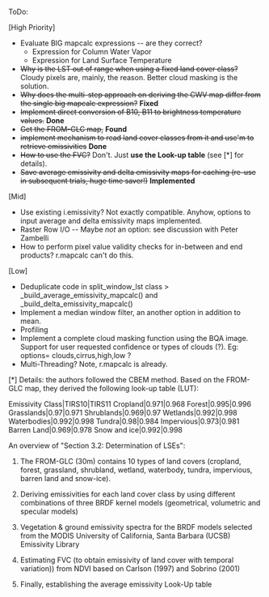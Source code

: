 ToDo:

[High Priority]

- Evaluate BIG mapcalc expressions -- are they correct?
    - Expression for Column Water Vapor
    - Expression for Land Surface Temperature
- ~~Why is the LST out of range when using a fixed land cover class?~~ Cloudy
  pixels are, mainly, the reason. Better cloud masking is the solution.
- ~~Why does the multi-step approach on deriving the CWV map differ from the single big mapcalc expression?~~ **Fixed**
- ~~Implement direct conversion of B10, B11 to brightness temperature values.~~  **Done**
- ~~Get the FROM-GLC map,~~ **Found**
- ~~implement mechanism to read land cover classes from it
  and use'm to retrieve emissivities~~ **Done**
- ~~How to use the FVC?~~ Don't. Just **use the Look-up table** (see [\*] for details).
- ~~Save average emissivity and delta emissivity maps for caching (re-use in
  subsequent trials, huge time saver!)~~ **Implemented**

[Mid]

- Use existing i.emissivity?  Not exactly compatible.  Anyhow, options to input
  average and delta emissivity maps implemented.
- Raster Row I/O -- Maybe *not* an option: see discussion with Peter
  Zambelli
- How to perform pixel value validity checks for in-between and end products?
  r.mapcalc can't do this.

[Low]

- Deduplicate code in split_window_lst class >
  _build_average_emissivity_mapcalc() and _build_delta_emissivity_mapcalc() 
- Implement a median window filter, an another option in addition to mean.
- Profiling
- Implement a complete cloud masking function using the BQA image. Support for
  user requested confidence or types of clouds (?). Eg: options=
  clouds,cirrus,high,low ?
- Multi-Threading? Note, r.mapcalc is already.


[\*] Details: the authors followed the CBEM method. Based on the FROM-GLC map,
they derived the following look-up table (LUT):

Emissivity Class|TIRS10|TIRS11
Cropland|0.971|0.968
Forest|0.995|0.996
Grasslands|0.97|0.971
Shrublands|0.969|0.97
Wetlands|0.992|0.998
Waterbodies|0.992|0.998
Tundra|0.98|0.984
Impervious|0.973|0.981
Barren Land|0.969|0.978
Snow and ice|0.992|0.998

An overview of "Section 3.2: Determination of LSEs":

1) The FROM-GLC (30m) contains 10 types of land covers (cropland,
forest, grassland, shrubland, wetland, waterbody, tundra, impervious, barren
land and snow-ice).

2) Deriving emissivities for each land cover class by using different
combinations of three BRDF kernel models (geometrical, volumetric and specular
models)

3) Vegetation & ground emissivity spectra for the BRDF models selected
from the MODIS University of California, Santa Barbara (UCSB) Emissivity
Library

4) Estimating FVC (to obtain emissivity of land cover with temporal variation))
from NDVI based on Carlson (1997) and Sobrino (2001)

5) Finally, establishing the average emissivity Look-Up table

